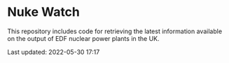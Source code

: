 # Nuke Watch

This repository includes code for retrieving the latest information available on the output of EDF nuclear power plants in the UK.

Last updated: 2022-05-30 17:17